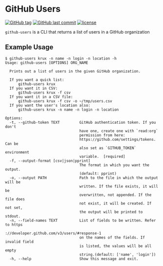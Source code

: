 # GitHub Users

[![GitHub tag](https://img.shields.io/github/tag/hanpeter/github-users.svg?logo=github)](https://github.com/hanpeter/github-users/tags)
[![GitHub last commit](https://img.shields.io/github/last-commit/hanpeter/github-users.svg?logo=github)](https://github.com/hanpeter/github-users/commits)
[![license](https://img.shields.io/github/license/hanpeter/github-users.svg)](LICENSE)

`github-users` is a CLI that returns a list of users in a GitHub organization

## Example Usage
```
$ github-users krux -n name -n login -n location -h
Usage: github-users [OPTIONS] ORG_NAME

  Prints out a list of users in the given GitHub organization.

  If you want a quick list:
      github-users krux
  If you want it in CSV:
      github-users krux -f csv
  If you want it in a CSV file:
      github-users krux -f csv -o ~/tmp/users.csv
  If you want the user's location also:
      github-users krux -n name -n login -n location

Options:
  -t, --github-token TEXT         GitHub authentication token. If you don't
                                  have one, create one with `read:org`
                                  permission from here:
                                  https://github.com/settings/tokens. Can be
                                  also set as `GITHUB_TOKEN` environment
                                  variable.  [required]
  -f, --output-format [csv|json|pprint]
                                  The format in which you want the output.
                                  (default: pprint)
  -o, --output PATH               Path to the file in which the output will be
                                  written. If the file exists, it will be
                                  overwritten, not appended. If the file does
                                  not exist, it will be created. If not set,
                                  the output will be printed to stdout.
  -n, --field-names TEXT          List of fields to be written. Refer to https
                                  ://developer.github.com/v3/users/#response-1
                                  on the names of the fields. If invalid field
                                  is listed, the values will be all empty
                                  string.(default: ['name', 'login'])
  -h, --help                      Show this message and exit.
```
